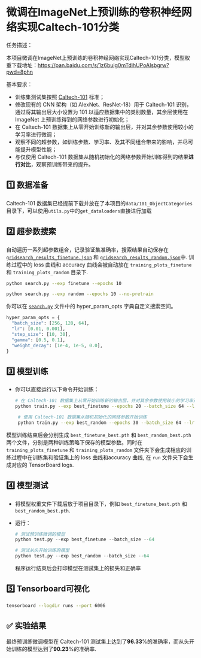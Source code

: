 # 微调在ImageNet上预训练的卷积神经网络实现Caltech-101分类

任务描述：

本项目微调在ImageNet上预训练的卷积神经网络实现Caltech-101分类，模型权重下载地址：https://pan.baidu.com/s/1z6buig0mTdihUPoAlsbgrw?pwd=8phn

基本要求：
* 训练集测试集按照 [Caltech-101](https://data.caltech.edu/records/mzrjq-6wc02) 标准；
* 修改现有的 CNN 架构（如 AlexNet、ResNet-18）用于 Caltech-101 识别，通过将其输出层大小设置为 101 以适应数据集中的类别数量，其余层使用在 ImageNet 上预训练得到的网络参数进行初始化；
* 在 Caltech-101 数据集上从零开始训练新的输出层，并对其余参数使用较小的学习率进行微调；
* 观察不同的超参数，如训练步数、学习率、及其不同组合带来的影响，并尽可能提升模型性能；
* 与仅使用 Caltech-101 数据集从随机初始化的网络参数开始训练得到的结果**进行对比**，观察预训练带来的提升。

## 1️⃣ 数据准备
Caltech-101 数据集已经提前下载并放在了本项目的`data/101_ObjectCategories`目录下，可以使用`utils.py`中的`get_dataloaders`直接进行加载

## 2️⃣ 超参数搜索
自动遍历一系列超参数组合，记录验证集准确率，搜索结果自动保存在 [`gridsearch_results_finetune.json`](gridsearch_results_finetune.json) 和  [`gridsearch_results_random.json`](gridsearch_results_random.json)中. 训练过程中的 loss 曲线和 accuracy 曲线会被自动放在 `training_plots_finetune` 和 `training_plots_random` 目录下.

``` bash
python search.py --exp finetune --epochs 10 
``` 

``` bash
python search.py --exp random --epochs 10 --no-pretrain 
``` 
你可以在 [`search.py`](search.py) 文件中的 hyper_param_opts 字典自定义搜索空间。

  ```python
hyper_param_opts = {
    "batch_size": [256, 128, 64],
    "lr": [0.01, 0.001],
    "step_size": [10, 30],
    "gamma": [0.5, 0.1],
    "weight_decay": [1e-4, 1e-5, 0.0],
}
  ```

## 3️⃣ 模型训练

* 你可以直接运行以下命令开始训练：

  ```bash
  # 在 Caltech-101 数据集上从零开始训练新的输出层，并对其余参数使用较小的学习率进行微调
  python train.py --exp best_finetune --epochs 20 --batch_size 64 --lr 0.01 --step_size 10 --gamma 0.5 --weight_decay 1e-5
  ```

  ```bash
   # 使用 Caltech-101 数据集从随机初始化的网络参数开始训练
   python train.py --exp best_random --epochs 30 --batch_size 64 --lr 0.01 --step_size 30 --gamma 0.1 --weight_decay 0.0
  ```
  
模型训练结束后会分别生成 `best_finetune_best.pth` 和 `best_random_best.pth` 两个文件，分别是两种训练策略下保存的模型参数。同时在 `training_plots_finetune` 和 `training_plots_random` 文件夹下会生成相应的训练过程中在训练集和验证集上的 loss 曲线和accuracy 曲线, 在 `run` 文件夹下会生成对应的 TensorBoard logs.

## 4️⃣ 模型测试
* 将模型权重文件下载后放于项目目录下，例如 `best_finetune_best.pth` 和 `best_random_best.pth`.

* 运行：

  ```python
  # 测试预训练微调的模型
  python test.py --exp best_finetune --batch_size --64
  ```
   ```python
  # 测试从头开始训练的模型
  python test.py --exp best_random --batch_size --64
  ```
  程序运行结束后会打印模型在测试集上的损失和正确率
  
## 5️⃣ Tensorboard可视化

 


  ```bash
  tensorboard --logdir runs --port 6006
  ```

## ✅ 实验结果
最终预训练微调模型在 Caltech-101 测试集上达到了**96.33**%的准确率，而从头开始训练的模型达到了**90.23**%的准确率.